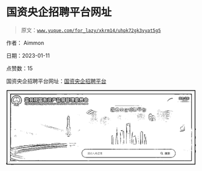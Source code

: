 # 国资央企招聘平台网址

> 原文：[`www.yuque.com/for_lazy/xkrm14/uhpk72gk3vyat5g5`](https://www.yuque.com/for_lazy/xkrm14/uhpk72gk3vyat5g5)



作者： Aimmon 

日期：2023-01-11 

点赞数：15 

国资央企招聘平台网址：[国资央企招聘平台](https://cujiuye.iguopin.com/) 

![](img/a8803b3e01cce90e4d4fb24f03a75132.png)  

